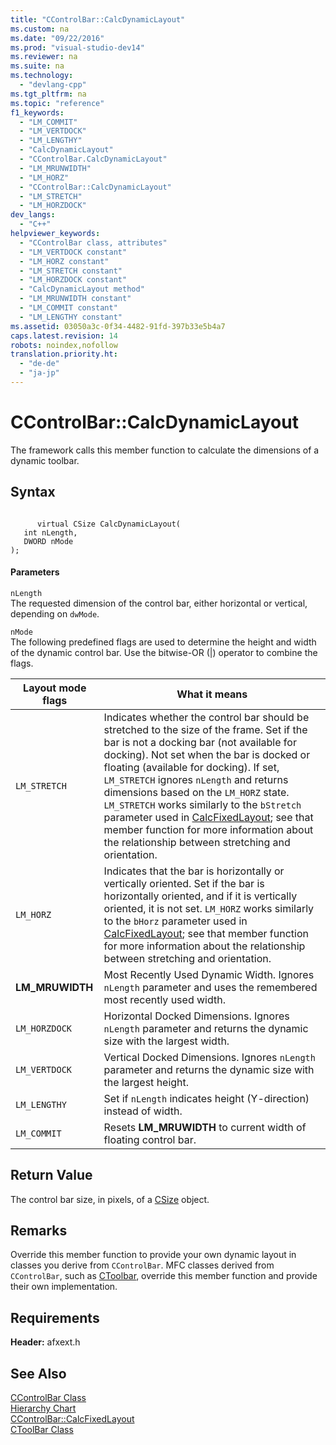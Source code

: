 ```yaml
---
title: "CControlBar::CalcDynamicLayout"
ms.custom: na
ms.date: "09/22/2016"
ms.prod: "visual-studio-dev14"
ms.reviewer: na
ms.suite: na
ms.technology: 
  - "devlang-cpp"
ms.tgt_pltfrm: na
ms.topic: "reference"
f1_keywords: 
  - "LM_COMMIT"
  - "LM_VERTDOCK"
  - "LM_LENGTHY"
  - "CalcDynamicLayout"
  - "CControlBar.CalcDynamicLayout"
  - "LM_MRUNWIDTH"
  - "LM_HORZ"
  - "CControlBar::CalcDynamicLayout"
  - "LM_STRETCH"
  - "LM_HORZDOCK"
dev_langs: 
  - "C++"
helpviewer_keywords: 
  - "CControlBar class, attributes"
  - "LM_VERTDOCK constant"
  - "LM_HORZ constant"
  - "LM_STRETCH constant"
  - "LM_HORZDOCK constant"
  - "CalcDynamicLayout method"
  - "LM_MRUNWIDTH constant"
  - "LM_COMMIT constant"
  - "LM_LENGTHY constant"
ms.assetid: 03050a3c-0f34-4482-91fd-397b33e5b4a7
caps.latest.revision: 14
robots: noindex,nofollow
translation.priority.ht: 
  - "de-de"
  - "ja-jp"
---
```

# CControlBar::CalcDynamicLayout
The framework calls this member function to calculate the dimensions of a dynamic toolbar.  
  
## Syntax  
  
```  
  
      virtual CSize CalcDynamicLayout(  
   int nLength,  
   DWORD nMode   
);  
```  
  
#### Parameters  
 `nLength`  
 The requested dimension of the control bar, either horizontal or vertical, depending on `dwMode`.  
  
 `nMode`  
 The following predefined flags are used to determine the height and width of the dynamic control bar. Use the bitwise-OR (&#124;) operator to combine the flags.  
  
|Layout mode flags|What it means|  
|-----------------------|-------------------|  
|`LM_STRETCH`|Indicates whether the control bar should be stretched to the size of the frame. Set if the bar is not a docking bar (not available for docking). Not set when the bar is docked or floating (available for docking). If set, `LM_STRETCH` ignores `nLength` and returns dimensions based on the `LM_HORZ` state. `LM_STRETCH` works similarly to the `bStretch` parameter used in [CalcFixedLayout](../vs140/ccontrolbar--calcfixedlayout.md); see that member function for more information about the relationship between stretching and orientation.|  
|`LM_HORZ`|Indicates that the bar is horizontally or vertically oriented. Set if the bar is horizontally oriented, and if it is vertically oriented, it is not set. `LM_HORZ` works similarly to the `bHorz` parameter used in [CalcFixedLayout](../vs140/ccontrolbar--calcfixedlayout.md); see that member function for more information about the relationship between stretching and orientation.|  
|**LM_MRUWIDTH**|Most Recently Used Dynamic Width. Ignores `nLength` parameter and uses the remembered most recently used width.|  
|`LM_HORZDOCK`|Horizontal Docked Dimensions. Ignores `nLength` parameter and returns the dynamic size with the largest width.|  
|`LM_VERTDOCK`|Vertical Docked Dimensions. Ignores `nLength` parameter and returns the dynamic size with the largest height.|  
|`LM_LENGTHY`|Set if `nLength` indicates height (Y-direction) instead of width.|  
|`LM_COMMIT`|Resets **LM_MRUWIDTH** to current width of floating control bar.|  
  
## Return Value  
 The control bar size, in pixels, of a [CSize](../vs140/csize-class.md) object.  
  
## Remarks  
 Override this member function to provide your own dynamic layout in classes you derive from `CControlBar`. MFC classes derived from `CControlBar`, such as [CToolbar](../vs140/ctoolbar-class.md), override this member function and provide their own implementation.  
  
## Requirements  
 **Header:** afxext.h  
  
## See Also  
 [CControlBar Class](../vs140/ccontrolbar-class.md)   
 [Hierarchy Chart](../vs140/hierarchy-chart.md)   
 [CControlBar::CalcFixedLayout](../vs140/ccontrolbar--calcfixedlayout.md)   
 [CToolBar Class](../vs140/ctoolbar-class.md)